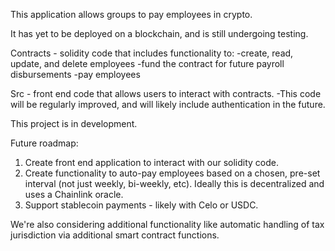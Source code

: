 This application allows groups to pay employees in crypto.

It has yet to be deployed on a blockchain, and is still undergoing testing.

Contracts - solidity code that includes functionality to:
-create, read, update, and delete employees
-fund the contract for future payroll disbursements
-pay employees

Src - front end code that allows users to interact with contracts.
-This code will be regularly improved, and will likely include authentication in the future.

This project is in development.

Future roadmap: 
1) Create front end application to interact with our solidity code.
2) Create functionality to auto-pay employees based on a chosen, pre-set interval (not just weekly, bi-weekly, etc). Ideally this is decentralized and uses a Chainlink oracle.
3) Support stablecoin payments - likely with Celo or USDC.

We're also considering additional functionality like automatic handling of tax jurisdiction via additional smart contract functions.

